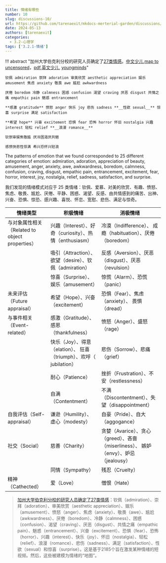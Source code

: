 ```yaml
---
title: 情绪有哪些
number: 10
slug: discussions-10/
url: https://github.com/tarenaexit/mkdocs-merterial-garden/discussions/10
date: 2024-05-13
authors: [tarenaexit]
categories: 
  - 3.2-心理学
tags: ['3.2.1-情绪']
---
```


!!! abstract "加州大学伯克利分校的研究人员确定了[27类情感](https://www.pnas.org/doi/full/10.1073/pnas.1702247114)。[中文少儿](https://kids.frontiersin.org/zh/articles/10.3389/frym.2018.00015-zh),[map to uncensored](https://s3-us-west-1.amazonaws.com/emogifs/map.html)，[pdf](https://kids.frontiersin.org/zh/articles/10.3389/frym.2018.00015-zh/pdf),[英文少儿](https://doi.org/10.1073/pnas.1702247114), [youngminds](https://s3-us-west-1.amazonaws.com/emogifs/youngminds.html)"

    钦佩 admiration 崇拜 adoration 审美欣赏 aesthetic appreciation 娱乐 amusement 焦虑 anxiety 敬畏 awe 尴尬 awkwardness

    厌倦 boredom 冷静 calmness 困惑 confusion 渴望 craving 厌恶 disgust 共情之痛 empathic pain 魅惑 entrancement

    **感激 gratitude** 愤怒 anger 快乐 joy 悲伤 sadness **__性欲 sexual__** 惊喜 surprise 满足 satisfaction

    **希望 hope** 兴奋 excitement 恐惧 fear 恐怖 horror 怀旧 nostalgia 兴趣 interest 轻松 relief **__浪漫 romance__**

    钦崇审娱焦敬尴 厌冷困渴厌共魅

    感愤快悲性惊满 希兴恐怀兴轻浪

The patterns of emotion that we found corresponded to 25 different categories of emotion: admiration, adoration, appreciation of beauty, amusement, anger, anxiety, awe, awkwardness, boredom, calmness, confusion, craving, disgust, empathic pain, entrancement, excitement, fear, horror, interest, joy, nostalgia, relief, sadness, satisfaction, and surprise.

我们发现的情绪模式对应于 25 类情绪：钦佩、爱慕、对美的欣赏、有趣、愤怒、焦虑、敬畏、尴尬、厌倦、平静、困惑、渴望、反感、由共情感到的痛苦、出神、兴奋、恐惧、惊恐、感兴趣、喜悦、怀恋、宽慰、悲伤、满足与惊奇。

| 情绪类型                                  | 积极情绪                                             | 消极情绪                                                         |
|---------------------------------------|--------------------------------------------------|--------------------------------------------------------------|
| 与对象属性相关（Related to object properties） | 兴趣（Interest）、好奇（curiosity）、热情（enthusiasm）        | 冷漠（Indifference）、 成瘾（habituation）、厌倦（boredom）                |
|                                       | 吸引（Attraction）、欲望（desire）、钦佩（admiration）         | 反感（Aversion）、厌恶（disgust）、厌恶（revulsion）                       |
|                                       | 惊喜（Surprise）、娱乐（amusement）                       | 惊慌（Alarm）、恐慌（panic）                                          |
| 未来评估（Future appraisal）                | 希望（Hope）、兴奋（excitement）                          | 恐惧（Fear）、焦虑（anxiety）、 畏惧（dread）                              |
| 与事件相关（Event-related）                  | 感激（Gratitude）、感恩（thankfulness）                   | 愤怒（Anger）、盛怒（rage）                                           |
|                                       | 快乐（Joy）、得意（elation）、 狂喜（triumph）、欢呼（ jubilation） | 悲伤（Sorrow）、悲痛（grief）                                         |
|                                       | 耐心（Patience）                                     | 挫折（Frustration）、不安（restlessness）                             |
|                                       | 自满（Contentment）                                  | 不满（Discontentment）、失望（disappointment）                        |
| 自我评估（Self-appraisal）                  | 谦逊（Humility）、虚心（modesty）                         | 自豪（Pride）、自大（aggogance）                                      |
| 社交（Social）                            | 慈善（Charity）                                      | 贪婪（Avarice）、贪心（greed）、吝啬（miserliness）、 嫉妒（envy）、妒忌（jealousy） |
|                                       | 同情（Sympathy）                                     | 残忍（Cruelty）                                                  |
| 精神（Cathected）                         | 爱（Love）                                          | 憎恨（Hate）                                                     |

> [加州大学伯克利分校的研究人员确定了27类情感](https://zhuanlan.zhihu.com/p/544848260)：钦佩（admiration）、崇拜（adoration）、审美欣赏（aesthetic appreciation）、娱乐（amusement）、愤怒（anger）、焦虑（anxiety）、敬畏（awe）、尴尬（awkwardness）、厌倦（boredom）、冷静（calmness）、困惑（confusion）、渴望（craving）、厌恶（disgust）、共情之痛（empathic pain）、魅惑（entrancement）、兴奋（excitement）、恐惧（fear）、恐怖（horror）、兴趣（interest）、快乐（joy）、怀旧（nostalgia）、轻松（relief）、浪漫（romance）、悲伤（sadness）、满足（satisfaction）、性欲（sexual）和惊喜（surprise）。这是基于2185个旨在激发某种情绪的短视频。然后，这些被建模为情绪的“地图”。

<script src="https://giscus.app/client.js"
	data-repo="tarenaexit/mkdocs-merterial-garden"
	data-repo-id="RR_kgDOL4wNPw"
	data-mapping="number"
	data-term="10"
	data-reactions-enabled="1"
	data-emit-metadata="0"
	data-input-position="bottom"
	data-theme="light"
	data-lang="zh-CN"
	crossorigin="anonymous"
	async>
</script>
